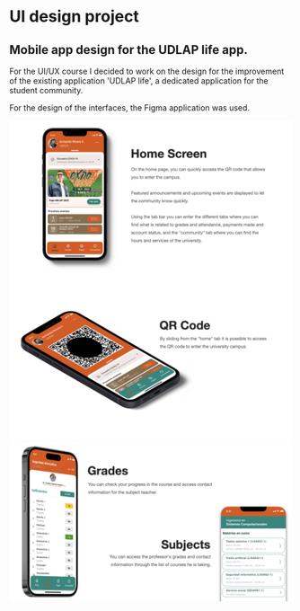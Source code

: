 # UI design project
## Mobile app design for the UDLAP life app.

For the UI/UX course I decided to work on the design for the improvement of the existing application 'UDLAP life', a dedicated application for the student community.

For the design of the interfaces, the Figma application was used.

![img 1](img/img_001.jpeg)
![img 2](img/img_002.jpeg)
![img 3](img/img_003.jpeg)
